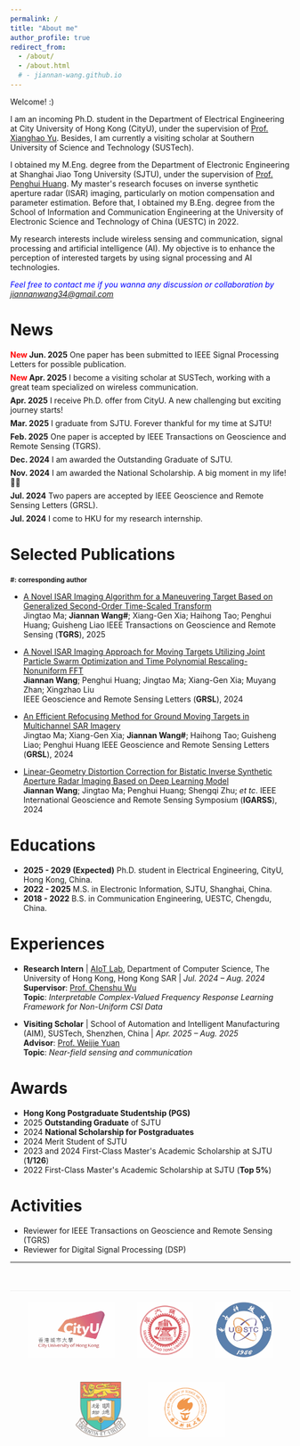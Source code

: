 ```yaml
---
permalink: /
title: "About me"
author_profile: true
redirect_from: 
  - /about/
  - /about.html
  # - jiannan-wang.github.io
---
```

Welcome! :)

I am an incoming Ph.D. student in the Department of Electrical Engineering at City University of Hong Kong (CityU), under the supervision of [Prof. Xianghao Yu](https://www.ee.cityu.edu.hk/~alexyu/index.html). Besides, I am currently a visiting scholar at Southern University of Science and Technology (SUSTech).


I obtained my M.Eng. degree from the Department of Electronic Engineering at Shanghai Jiao Tong University (SJTU), under the supervision of [Prof. Penghui Huang](https://ee.sjtu.edu.cn/FacultyDetail.aspx?id=55&infoid=66&flag=66). My master's research focuses on inverse synthetic aperture radar (ISAR) imaging, particularly on motion compensation and parameter estimation. Before that, I obtained my B.Eng. degree from the School of Information and Communication Engineering at the University of Electronic Science and Technology of China (UESTC) in 2022. 

My research interests include wireless sensing and communication, signal processing and artificial intelligence (AI). My objective is to enhance the perception of interested targets by using signal processing and AI technologies.

<span style="font-style: italic; color: blue;">Feel free to contact me if you wanna any discussion or collaboration by jiannanwang34@gmail.com</span>

News
======
<span style="color: #5B7AB8;"></span>
<p style="margin: 0.5em 0;"><strong><span style="color: red;">New</span> Jun. 2025</strong> One paper has been submitted to IEEE Signal Processing Letters for possible publication.</p>
<p style="margin: 0.5em 0;"><strong><span style="color: red;">New</span> Apr. 2025</strong> I become a visiting scholar at SUSTech, working with a great team specialized on wireless communication.</p>
<p style="margin: 0.5em 0;"><strong>Apr. 2025</strong> I receive Ph.D. offer from CityU. A new challenging but exciting journey starts!</p>
<p style="margin: 0.5em 0;"><strong>Mar. 2025</strong> I graduate from SJTU. Forever thankful for my time at SJTU!</p>
<p style="margin: 0.5em 0;"><strong>Feb. 2025</strong> One paper is accepted by IEEE Transactions on Geoscience and Remote Sensing (TGRS).</p>
<p style="margin: 0.5em 0;"><strong>Dec. 2024</strong> I am awarded the Outstanding Graduate of SJTU.</p>
<p style="margin: 0.5em 0;"><strong>Nov. 2024</strong> I am awarded the National Scholarship. A big moment in my life! 🥹🥹</p>
<p style="margin: 0.5em 0;"><strong>Jul. 2024</strong> Two papers are accepted by IEEE Geoscience and Remote Sensing Letters (GRSL).</p>
<strong>Jul. 2024</strong> I come to HKU for my research internship.


Selected Publications
======
**<small>#: corresponding author</small>**

* <span style="color: blue;">[A Novel ISAR Imaging Algorithm for a Maneuvering Target Based on Generalized Second-Order Time-Scaled Transform](https://ieeexplore.ieee.org/document/10879390)</span>  
Jingtao Ma; **Jiannan Wang#**; Xiang-Gen Xia; Haihong Tao; Penghui Huang; Guisheng Liao
IEEE Transactions on Geoscience and Remote Sensing (**TGRS**), 2025

* <span style="color: blue;">[A Novel ISAR Imaging Approach for Moving Targets Utilizing Joint Particle Swarm Optimization and Time Polynomial Rescaling-Nonuniform FFT](https://ieeexplore.ieee.org/document/10604839)</span>  
**Jiannan Wang**; Penghui Huang; Jingtao Ma; Xiang-Gen Xia; Muyang Zhan; Xingzhao Liu  
IEEE Geoscience and Remote Sensing Letters (**GRSL**), 2024

* <span style="color: blue;">[An Efficient Refocusing Method for Ground Moving Targets in Multichannel SAR Imagery](https://ieeexplore.ieee.org/document/10620683)</span>  
 Jingtao Ma; Xiang-Gen Xia; **Jiannan Wang#**; Haihong Tao; Guisheng Liao; Penghui Huang
IEEE Geoscience and Remote Sensing Letters (**GRSL**), 2024

* <span style="color: blue;">[Linear-Geometry Distortion Correction for Bistatic Inverse Synthetic Aperture Radar Imaging Based on Deep Learning Model](https://ieeexplore.ieee.org/document/10640941)</span>  
 **Jiannan Wang**; Jingtao Ma; Penghui Huang; Shengqi Zhu; *et tc*.
 IEEE International Geoscience and Remote Sensing Symposium (**IGARSS**), 2024

Educations
======
* **2025 - 2029 (Expected)**  Ph.D. student in Electrical Engineering, CityU, Hong Kong, China.
* **2022 - 2025**  M.S. in Electronic Information, SJTU, Shanghai, China.  
* **2018 - 2022**  B.S. in Communication Engineering, UESTC, Chengdu, China.  

Experiences
======
- **Research Intern** | [AIoT Lab](https://aiot.hku.hk), Department of Computer Science, The University of Hong Kong, Hong Kong SAR | *Jul. 2024 – Aug. 2024*  
  **Supervisor**: [Prof. Chenshu Wu](https://cswu.me)  
  **Topic**: *Interpretable Complex-Valued Frequency Response Learning Framework for Non-Uniform CSI Data*  

- **Visiting Scholar** | School of Automation and Intelligent Manufacturing (AIM), SUSTech, Shenzhen, China | *Apr. 2025 – Aug. 2025*  
  **Advisor**: [Prof. Weijie Yuan](https://www.sustech.edu.cn/zh/faculties/weijieyuan.html)  
  **Topic**: *Near-field sensing and communication* 

<!-- - [Other Experience] | [Institution Name], [Location] | [Time Period]  
  Advisor: [Advisor's Name]  
  Topic: [Research Topic]   -->

Awards
======
* **Hong Kong Postgraduate Studentship (PGS)**
* 2025 **Outstanding Graduate** of SJTU 
* 2024 **National Scholarship for Postgraduates**
* 2024 Merit Student of SJTU
* 2023 and 2024 First-Class Master's Academic Scholarship at SJTU (**1/126**)
* 2022 First-Class Master's Academic Scholarship at SJTU (**Top 5%**)

Activities
======
* Reviewer for IEEE Transactions on Geoscience and Remote Sensing (TGRS)
* Reviewer for Digital Signal Processing (DSP)


---

<div class="logo-container">
  <a href="https://www.cityu.edu.hk" target="_blank">
    <img src="cityu-logo.png" alt="City University of Hong Kong" class="footer-logo">
  </a>
  <a href="https://www.sjtu.edu.cn" target="_blank">
    <img src="sjtu-logo.png" alt="Shanghai Jiao Tong University" class="footer-logo">
  </a>
  <a href="https://www.uestc.edu.cn" target="_blank">
    <img src="uestc-logo.png" alt="University of Electronic Science and Technology of China" class="footer-logo">
  </a>
  <a href="https://www.hku.hk" target="_blank">
    <img src="hku-logo.png" alt="The University of Hong Kong" class="footer-logo">
  </a>
  <a href="https://www.sustech.edu.cn" target="_blank">
    <img src="sustech-logo.png" alt="Southern University of Science and Technology" class="footer-logo">
  </a>
</div>

<style>
  .logo-container {
    display: flex;
    justify-content: center;
    align-items: center;
    flex-wrap: wrap;
    gap: 40px;
    margin: 50px 0;
    padding: 20px 0;
    border-top: 1px solid #eee;
  }
  
  .footer-logo {
    height: 100px;
    width: auto;
    object-fit: contain;
    transition: transform 0.3s ease;
    filter: grayscale(0%);
    opacity: 0.7;
  }
  
  .footer-logo:hover {
    transform: scale(1.05);
    filter: grayscale(0%);
    opacity: 1;
  }
  
  @media (max-width: 768px) {
    .logo-container {
      gap: 20px;
    }
    .footer-logo {
      height: 50px;
    }
  }
</style>